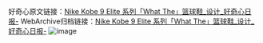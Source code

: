 好奇心原文链接：[Nike Kobe 9 Elite 系列「What The」篮球鞋_设计_好奇心日报-](https://www.qdaily.com/articles/4619.html)
WebArchive归档链接：[Nike Kobe 9 Elite 系列「What The」篮球鞋_设计_好奇心日报-](http://web.archive.org/web/20190623161701/https://www.qdaily.com/articles/4619.html)
![image](http://ww3.sinaimg.cn/large/007d5XDply1g3w516dunsj30u03k9wts)